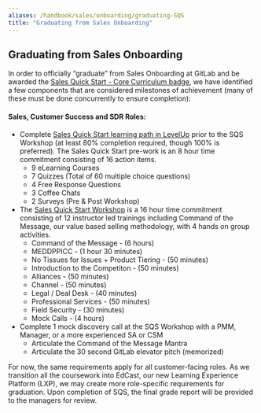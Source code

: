 ```yaml
---
aliases: /handbook/sales/onboarding/graduating-SQS
title: "Graduating from Sales Onboarding"
---
```








## Graduating from Sales Onboarding

In order to officially “graduate” from Sales Onboarding at GitLab and be awarded the [Sales Quick Start - Core Curriculum badge](https://gitlab.badgr.com/public/badges/4zi-duhsTHG-jtWFYVgGRQ), we have identified a few components that are considered milestones of achievement (many of these must be done concurrently to ensure completion):

#### Sales, Customer Success and SDR Roles:
- Complete [Sales Quick Start learning path in LevelUp](https://levelup.gitlab.com/courses/sales-quick-start) prior to the SQS Workshop (at least 80% completion required, though 100% is preferred). The Sales Quick Start pre-work is an 8 hour time commitment consisting of 16 action items.
   - 9 eLearning Courses
   - 7 Quizzes (Total of 60 multiple choice questions)
   - 4 Free Response Questions
   - 3 Coffee Chats
   - 2 Surveys (Pre & Post Workshop)
- The [Sales Quick Start Workshop](https://about.gitlab.com/handbook/sales/onboarding/SQS-workshop/#sqs-remote-agenda) is a 16 hour time commitment consisting of 12 instructor led trainings including Command of the Message, our value based selling methodology, with 4 hands on group activities.
   - Command of the Message - (6 hours)
   - MEDDPPICC - (1 hour 30 minutes)
   - No Tissues for Issues + Product Tiering - (50 minutes)
   - Introduction to the Competiton - (50 minutes)
   - Alliances - (50 minutes)
   - Channel - (50 minutes)
   - Legal / Deal Desk - (40 minutes)
   - Professional Services - (50 minutes)
   - Field Security - (30 minutes)
   - Mock Calls - (4 hours)
- Complete 1 mock discovery call at the SQS Workshop with a PMM, Manager, or a more experienced SA or CSM
   - Articulate the Command of the Message Mantra
   - Articulate the 30 second GitLab elevator pitch (memorized)

For now, the same requirements apply for all customer-facing roles. As we transition all the coursework into EdCast, our new Learning Experience Platform (LXP), we may create more role-specific requirements for graduation. Upon completion of SQS, the final grade report will be provided to the managers for review.
